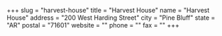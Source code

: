 +++
slug = "harvest-house"
title = "Harvest House"
name = "Harvest House"
address = "200 West Harding Street"
city = "Pine Bluff"
state = "AR"
postal = "71601"
website = ""
phone = ""
fax = ""
+++
